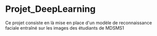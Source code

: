 # Projet_DeepLearning
Ce projet consiste en là mise en place d'un modèle de reconnaissance faciale entraîné sur les images des étudiants de MDSMS1
